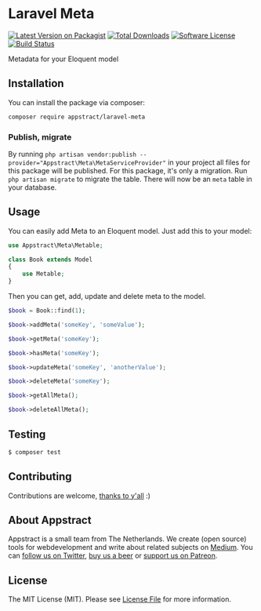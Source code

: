 # Laravel Meta

[![Latest Version on Packagist](https://img.shields.io/packagist/v/appstract/laravel-meta.svg?style=flat-square)](https://packagist.org/packages/appstract/laravel-meta)
[![Total Downloads](https://img.shields.io/packagist/dt/appstract/laravel-meta.svg?style=flat-square)](https://packagist.org/packages/appstract/laravel-meta)
[![Software License](https://img.shields.io/badge/license-MIT-brightgreen.svg?style=flat-square)](LICENSE.md)
[![Build Status](https://img.shields.io/travis/appstract/laravel-meta/master.svg?style=flat-square)](https://travis-ci.org/appstract/laravel-meta)

Metadata for your Eloquent model

## Installation

You can install the package via composer:

```bash
composer require appstract/laravel-meta
```

### Publish, migrate

By running `php artisan vendor:publish --provider="Appstract\Meta\MetaServiceProvider"` in your project all files for this package will be published. For this package, it's only a migration. Run `php artisan migrate` to migrate the table. There will now be an `meta` table in your database.

## Usage

You can easily add Meta to an Eloquent model. Just add this to your model:

```php
use Appstract\Meta\Metable;

class Book extends Model
{
    use Metable;
}
```

Then you can get, add, update and delete meta to the model.

```php
$book = Book::find(1);

$book->addMeta('someKey', 'someValue');

$book->getMeta('someKey');

$book->hasMeta('someKey');

$book->updateMeta('someKey', 'anotherValue');

$book->deleteMeta('someKey');

$book->getAllMeta();

$book->deleteAllMeta();
```

## Testing

```bash
$ composer test
```

## Contributing

Contributions are welcome, [thanks to y'all](https://github.com/appstract/laravel-meta/graphs/contributors) :)

## About Appstract

Appstract is a small team from The Netherlands. We create (open source) tools for webdevelopment and write about related subjects on [Medium](https://medium.com/appstract). You can [follow us on Twitter](https://twitter.com/teamappstract), [buy us a beer](https://www.paypal.me/teamappstract/10) or [support us on Patreon](https://www.patreon.com/appstract).

## License

The MIT License (MIT). Please see [License File](LICENSE.md) for more information.
